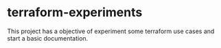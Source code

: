 # terraform-experiments
This project has a objective of experiment some terraform use cases and start a basic documentation.

